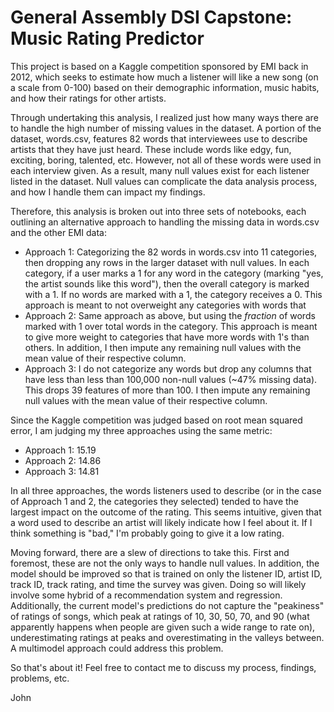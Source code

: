 # General Assembly DSI Capstone: Music Rating Predictor

This project is based on a Kaggle competition sponsored by EMI back in 2012, which seeks to estimate how much a listener will like a new song (on a scale from 0-100) based on their demographic information, music habits, and how their ratings for other artists.

Through undertaking this analysis, I realized just how many ways there are to handle the high number of missing values in the dataset. A portion of the dataset, words.csv, features 82 words that interviewees use to describe artists that they have just heard. These include words like edgy, fun, exciting, boring, talented, etc. However, not all of these words were used in each interview given. As a result, many null values exist for each listener listed in the dataset. Null values can complicate the data analysis process, and how I handle them can impact my findings.

Therefore, this analysis is broken out into three sets of notebooks, each outlining an alternative approach to handling the missing data in words.csv and the other EMI data:

- Approach 1: Categorizing the 82 words in words.csv into 11 categories, then dropping any rows in the larger dataset with null values. In each category, if a user marks a 1 for any word in the category (marking "yes, the artist sounds like this word"), then the overall category is marked with a 1. If no words are marked with a 1, the category receives a 0. This approach is meant to not overweight any categories with words that
- Approach 2: Same approach as above, but using the _fraction_ of words marked with 1 over total words in the category. This approach is meant to give more weight to categories that have more words with 1's than others. In addition, I then impute any remaining null values with the mean value of their respective column.
- Approach 3: I do not categorize any words but drop any columns that have less than less than 100,000 non-null values (~47% missing data). This drops 39 features of more than 100. I then impute any remaining null values with the mean value of their respective column.

Since the Kaggle competition was judged based on root mean squared error, I am judging my three approaches using the same metric:
- Approach 1: 15.19
- Approach 2: 14.86
- Approach 3: 14.81

In all three approaches, the words listeners used to describe (or in the case of Approach 1 and 2, the categories they selected) tended to have the largest impact on the outcome of the rating. This seems intuitive, given that a word used to describe an artist will likely indicate how I feel about it. If I think something is "bad," I'm probably going to give it a low rating.

Moving forward, there are a slew of directions to take this. First and foremost, these are not the only ways to handle null values. In addition, the model should be improved so that is trained on only the listener ID, artist ID, track ID, track rating, and time the survey was given. Doing so will likely involve some hybrid of a recommendation system and regression. Additionally, the current model's predictions do not capture the "peakiness" of ratings of songs, which peak at ratings of 10, 30, 50, 70, and 90 (what apparently happens when people are given such a wide range to rate on), underestimating ratings at peaks and overestimating in the valleys between. A multimodel approach could address this problem.

So that's about it! Feel free to contact me to discuss my process, findings, problems, etc.

John
